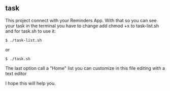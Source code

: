 task
----

This project connect with your Reminders App. With that so you can see your task in the terminal you have to change add chmod +x to task-list.sh and for task.sh to use it:

	$ ./task-list.sh 

or 

	$ ./task.sh 

The last option call a "Home" list you can customize in this file editing with a text editor

I hope this will help you.
